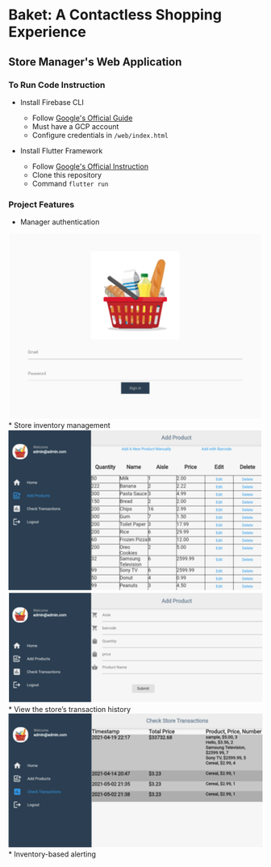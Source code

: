# Baket: A Contactless Shopping Experience
## Store Manager's Web Application

### To Run Code Instruction
* Install Firebase CLI
	* Follow <a href="https://firebase.google.com/docs/cli">Google's Official Guide</a>
	* Must have a GCP account
	* Configure credentials in ```/web/index.html```

* Install Flutter Framework
	* Follow <a href="https://flutter.dev/docs/get-started/install">Google's Official Instruction</a>
	* Clone this repository
	* Command ```flutter run```

### Project Features
* Manager authentication
<img src="img/Manager_Login.png">
* Store inventory management
<img src="img/Manager_Inventory.png">
<img src="img/Manager_Add.png">
* View the store’s transaction history
<img src="img/Manager_Transaction.png">
* Inventory-based alerting 
